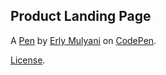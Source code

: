 Product Landing Page 
---------------------


A [Pen](https://codepen.io/Erly-mulyani/pen/gOwjvRx) by [Erly Mulyani](https://codepen.io/Erly-mulyani) on [CodePen](https://codepen.io).

[License](https://codepen.io/Erly-mulyani/pen/gOwjvRx/license).